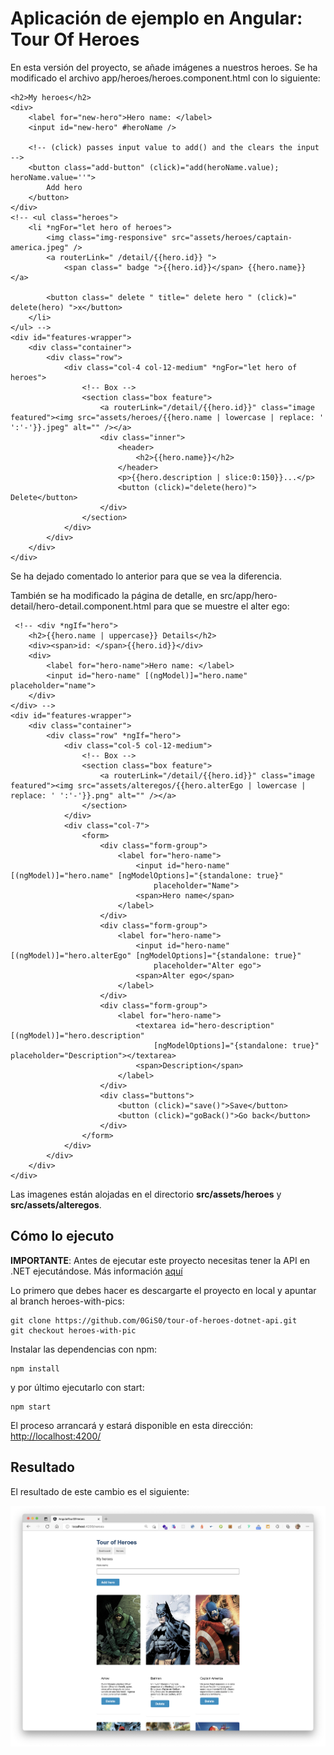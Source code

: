 # Aplicación de ejemplo en Angular: Tour Of Heroes

En esta versión del proyecto, se añade imágenes a nuestros heroes. Se ha modificado el archivo app/heroes/heroes.component.html con lo siguiente:

```
<h2>My heroes</h2>
<div>
    <label for="new-hero">Hero name: </label>
    <input id="new-hero" #heroName />

    <!-- (click) passes input value to add() and the clears the input -->
    <button class="add-button" (click)="add(heroName.value); heroName.value=''">
        Add hero
    </button>
</div>
<!-- <ul class="heroes">
    <li *ngFor="let hero of heroes">
        <img class="img-responsive" src="assets/heroes/captain-america.jpeg" />
        <a routerLink=" /detail/{{hero.id}} ">
            <span class=" badge ">{{hero.id}}</span> {{hero.name}} </a>

        <button class=" delete " title=" delete hero " (click)=" delete(hero) ">x</button>
    </li>
</ul> -->
<div id="features-wrapper">
    <div class="container">
        <div class="row">
            <div class="col-4 col-12-medium" *ngFor="let hero of heroes">
                <!-- Box -->
                <section class="box feature">
                    <a routerLink="/detail/{{hero.id}}" class="image featured"><img src="assets/heroes/{{hero.name | lowercase | replace: ' ':'-'}}.jpeg" alt="" /></a>
                    <div class="inner">
                        <header>
                            <h2>{{hero.name}}</h2>
                        </header>
                        <p>{{hero.description | slice:0:150}}...</p>
                        <button (click)="delete(hero)"> Delete</button>
                    </div>
                </section>
            </div>
        </div>
    </div>
</div>
```
Se ha dejado comentado lo anterior para que se vea la diferencia.

También se ha modificado la página de detalle, en src/app/hero-detail/hero-detail.component.html para que se muestre el alter ego: 

```
 <!-- <div *ngIf="hero">
    <h2>{{hero.name | uppercase}} Details</h2>
    <div><span>id: </span>{{hero.id}}</div>
    <div>
        <label for="hero-name">Hero name: </label>
        <input id="hero-name" [(ngModel)]="hero.name" placeholder="name">
    </div>
</div> -->
<div id="features-wrapper">
    <div class="container">
        <div class="row" *ngIf="hero">
            <div class="col-5 col-12-medium">
                <!-- Box -->
                <section class="box feature">
                    <a routerLink="/detail/{{hero.id}}" class="image featured"><img src="assets/alteregos/{{hero.alterEgo | lowercase | replace: ' ':'-'}}.png" alt="" /></a>
                </section>
            </div>
            <div class="col-7">
                <form>
                    <div class="form-group">
                        <label for="hero-name">
                            <input id="hero-name" [(ngModel)]="hero.name" [ngModelOptions]="{standalone: true}"
                                placeholder="Name">
                            <span>Hero name</span>
                        </label>
                    </div>
                    <div class="form-group">
                        <label for="hero-name">
                            <input id="hero-name" [(ngModel)]="hero.alterEgo" [ngModelOptions]="{standalone: true}"
                                placeholder="Alter ego">
                            <span>Alter ego</span>
                        </label>
                    </div>
                    <div class="form-group">
                        <label for="hero-name">
                            <textarea id="hero-description" [(ngModel)]="hero.description"
                                [ngModelOptions]="{standalone: true}" placeholder="Description"></textarea>
                            <span>Description</span>
                        </label>
                    </div>
                    <div class="buttons">
                        <button (click)="save()">Save</button>
                        <button (click)="goBack()">Go back</button>
                    </div>
                </form>
            </div>
        </div>
    </div>
</div>
```

Las imagenes están alojadas en el directorio **src/assets/heroes** y **src/assets/alteregos**.

## Cómo lo ejecuto

**IMPORTANTE**: Antes de ejecutar este proyecto necesitas tener la API en .NET ejecutándose. Más información [aquí](https://github.com/0GiS0/tour-of-heroes-dotnet-api)

Lo primero que debes hacer es descargarte el proyecto en local y apuntar al branch heroes-with-pics:

```
git clone https://github.com/0GiS0/tour-of-heroes-dotnet-api.git
git checkout heroes-with-pic
```

Instalar las dependencias con npm:

```
npm install
```

y por último ejecutarlo con start:

```
npm start
```

El proceso arrancará y estará disponible en esta dirección: [http://localhost:4200/](http://localhost:4200/)

## Resultado

El resultado de este cambio es el siguiente:

![Resultado de heroes-with-pics](images/heroes-with-pics-resultado.png)